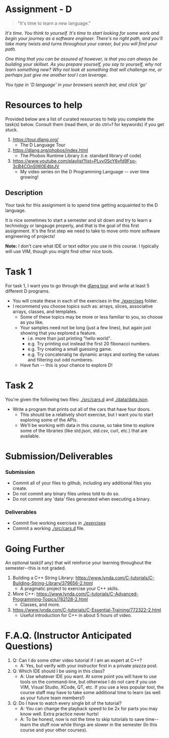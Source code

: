 # Assignment - D

> "It's time to learn a new language."

*It's time. You think to yourself. It's time to start looking for some work and begin your journey as a software engineer. There's no right path, and you'll take many twists and turns throughout your career, but you will find your path.*

*One thing that you can be assured of however, is that you can always be building your skillset. As you prepare yourself, you say to yourself, why not learn something new? Why not look at something that will challenge me, or perhaps just give me another tool I can leverage.*

*You type in 'D language' in your browsers search bar, and click 'go'*

# Resources to help

Provided below are a list of curated resources to help you complete the task(s) below. Consult them (read them, or do ctrl+f for keywords) if you get stuck.

1. https://tour.dlang.org/
	- The D Language Tour
2. https://dlang.org/phobos/index.html
	- The Phobos Runtime Library (i.e. standard library of code)
3. https://www.youtube.com/playlist?list=PLvv0ScY6vfd9Fso-3cB4CGnSlW0E4btJV
	- My video series on the D Programming Language -- over time growing!

## Description

Your task for this assignment is to spend time getting acquainted to the D language.  

It is nice sometimes to start a semester and sit down and try to learn a technology or langauge properly, and that is the goal of this first assignment. It's the first step we need to take to move onto more software engineering of projects!

**Note:** I don't care what IDE or text editor you use in this course. I typically will use VIM, though you might find other nice tools.

# Task 1

For task 1, I want you to go through the [dlang tour](https://tour.dlang.org/) and write at least 5 different D programs. 

- You will create these in each of the exercises in the [./exercises](./exercises) folder. 
- I recommend you choose topics such as: arrays, slices, associative arrays, classes, and templates.
	- Some of these topics may be more or less familiar to you, so choose as you like.
	- Your samples need not be long (just a few lines), but again just showing that you explored a feature.
		- i.e. more than just printing "hello world".
		- e.g. Try printing out instead the first 20 fibonacci numbers.
		- e.g. Try creating a small guessing game.
		- e.g. Try concatenatig tw dynamic arrays and sorting the values and filtering out odd numberes.	 
	- Have fun -- this is your chance to explore D!

# Task 2

You're given the following two files: [./src/cars.d](./src/cars.d) and [./data/data.json](./data/data.json).

- Write a program that prints out all of the cars that have four doors.
	- This should be a relatively short exercise, but I want you to start exploring some of the APIs.
	- We'll be working with data in this course, so take time to explore some of the libraries (like std.json, std.csv, curl, etc.) that are available.

# Submission/Deliverables

### Submission

- Commit all of your files to github, including any additional files you create.
- Do not commit any binary files unless told to do so.
- Do not commit any 'data' files generated when executing a binary.

### Deliverables

- Commit five working exercises in [./exercises](./exercises)
- Commit a working [./src/cars.d](./src/cars.d) file.

# Going Further

An optional task(if any) that will reinforce your learning throughout the semester--this is not graded.

1. Building a C++ String Library: https://www.lynda.com/C-tutorials/C-Building-String-Library/379656-2.html
	- A pragmatic project to exercise your C++ skills.
2. More C++: https://www.lynda.com/C-tutorials/C-Advanced-Programming-Topics/782128-2.html
	- Classes, and more.
3. https://www.lynda.com/C-tutorials/C-Essential-Training/772322-2.html
	- Useful introduction for C++ in about 5 hours of video.

# F.A.Q. (Instructor Anticipated Questions)

1. Q: Can I do some other video tutorial if I am an expert at C++?
	- A: Yes, but verify with your instructor first in a private piazza post.
2. Q: Which IDE should I be using in this class?
	- A: Use whatever IDE you want. At some point you will have to use tools on the command-line, but otherwise I do not care if you use VIM, Visual Studio, XCode, QT, etc. If you use a less popular tool, the course staff may have to take some additional time to learn (as well as your future team members!)
3. Q: Do I have to watch every single bit of the tutorial?
	- A: You can change the playback speed to be 2x for parts you may know well. Extra practice never hurts!
	- A: To be honest, now is not the time to skip tutorials to save time--learn the stuff now while things are slower in the semester (In this course and your other courses).
